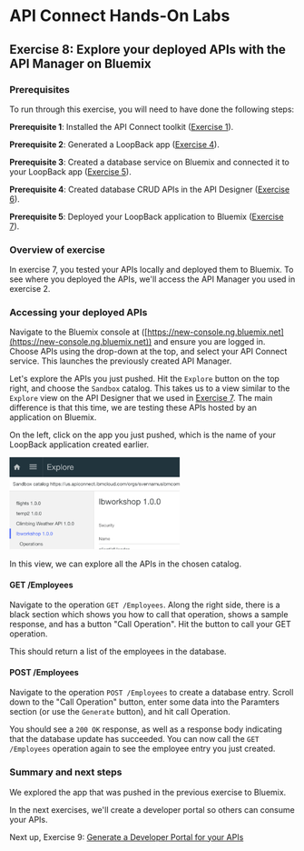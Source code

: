 # API Connect Hands-On Labs

## Exercise 8: Explore your deployed APIs with the API Manager on Bluemix

### Prerequisites

To run through this exercise, you will need to have done the following steps:

**Prerequisite 1**: Installed the API Connect toolkit ([Exercise 1](../ex1)).

**Prerequisite 2**: Generated a LoopBack app ([Exercise 4](../ex4)).

**Prerequisite 3**: Created a database service on Bluemix and connected it to your LoopBack app ([Exercise 5](../ex5)).

**Prerequisite 4**: Created database CRUD APIs in the API Designer ([Exercise 6](../ex6)).

**Prerequisite 5**: Deployed your LoopBack application to Bluemix ([Exercise 7](../ex7)).

### Overview of exercise

In exercise 7, you tested your APIs locally and deployed them to Bluemix. To see where you deployed the APIs, we'll access the API Manager you used in exercise 2.

### Accessing your deployed APIs

Navigate to the Bluemix console at ([https://new-console.ng.bluemix.net](https://new-console.ng.bluemix.net)) and ensure you are logged in. Choose APIs using the drop-down at the top, and select your API Connect service. This launches the previously created API Manager.

Let's explore the APIs you just pushed. Hit the `Explore` button on the top right, and choose the `Sandbox` catalog. This takes us to a view similar to the `Explore` view on the API Designer that we used in [Exercise 7](../ex7). The main difference is that this time, we are testing these APIs hosted by an application on Bluemix.

On the left, click on the app you just pushed, which is the name of your LoopBack application created earlier.

<img src="SS1.png"  width="300">

In this view, we can explore all the APIs in the chosen catalog.

#### GET /Employees

Navigate to the operation `GET /Employees`. Along the right side, there is a black section which shows you how to call that operation, shows a sample response, and has a button "Call Operation". Hit the button to call your GET operation.

This should return a list of the employees in the database.

#### POST /Employees

Navigate to the operation `POST /Employees` to create a database entry. Scroll down to the "Call Operation" button, enter some data into the Paramters section (or use the `Generate` button), and hit call Operation.

You should see a `200 OK` response, as well as a response body indicating that the database update has succeeded. You can now call the `GET /Employees` operation again to see the employee entry you just created.

### Summary and next steps

We explored the app that was pushed in the previous exercise to Bluemix.

In the next exercises, we'll create a developer portal so others can consume your APIs.

Next up, Exercise 9: [Generate a Developer Portal for your APIs](../ex9)